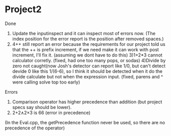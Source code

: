 # Project2

Done
1) Update the inputinspect and it can inspect most of errors now.
(The index position for the error report is the position after removed spaces.)
2) 4++ still report an error because the requirements for our project told us that the ++ is prefix increment, if we need make it can work with post increment, I'll fix it. (assuming we dont have to do this)
3)1+2*3 cannot calculator corretly. (fixed, had one too many pops, or sodas)
4)Divide by zero not caught(now Josh's detector can report like 1/0, but can't detect devide 0 like this 1/(6-6), so I think it should be detected when it do the divide calculate but not when the expression input. (fixed, parens and ^ were calling solve top too early)

Errors
1) Comparison operator has higher precedence than addition (but project specs say should be lower). 
2) 2+2∧2×3 is 66 (error in precedence)


(In the Eval.cpp, the getPrecedence function never be used, so there are no precedence of the operator)
